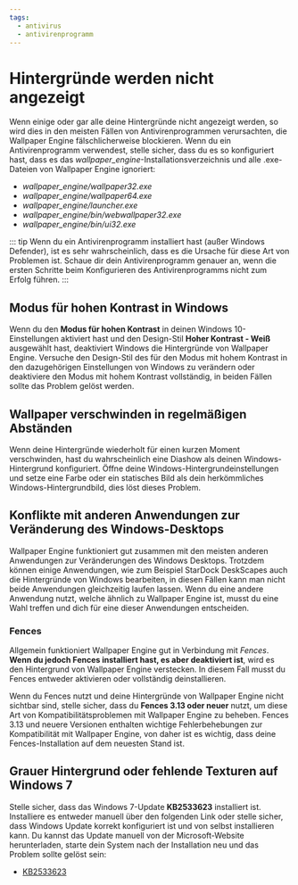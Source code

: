 ```yaml
---
tags:
  - antivirus
  - antivirenprogramm
---
```


# Hintergründe werden nicht angezeigt

Wenn einige oder gar alle deine Hintergründe nicht angezeigt werden, so wird dies in den meisten Fällen von Antivirenprogrammen verursachten, die Wallpaper Engine fälschlicherweise blockieren. Wenn du ein Antivirenprogramm verwendest, stelle sicher, dass du es so konfiguriert hast, dass es das *wallpaper_engine*-Installationsverzeichnis und alle .exe-Dateien von Wallpaper Engine ignoriert:

* *wallpaper_engine/wallpaper32.exe*
* *wallpaper_engine/wallpaper64.exe*
* *wallpaper_engine/launcher.exe*
* *wallpaper_engine/bin/webwallpaper32.exe*
* *wallpaper_engine/bin/ui32.exe*

::: tip
Wenn du ein Antivirenprogramm installiert hast (außer Windows Defender), ist es sehr wahrscheinlich, dass es die Ursache für diese Art von Problemen ist. Schaue dir dein Antivirenprogramm genauer an, wenn die ersten Schritte beim Konfigurieren des Antivirenprogramms nicht zum Erfolg führen.
:::

## Modus für hohen Kontrast in Windows

Wenn du den **Modus für hohen Kontrast** in deinen Windows 10-Einstellungen aktiviert hast und den Design-Stil **Hoher Kontrast - Weiß** ausgewählt hast, deaktiviert Windows die Hintergründe von Wallpaper Engine. Versuche den Design-Stil des für den Modus mit hohem Kontrast in den dazugehörigen Einstellungen von Windows zu verändern oder deaktiviere den Modus mit hohem Kontrast vollständig, in beiden Fällen sollte das Problem gelöst werden.

## Wallpaper verschwinden in regelmäßigen Abständen

Wenn deine Hintergründe wiederholt für einen kurzen Moment verschwinden, hast du wahrscheinlich eine Diashow als deinen Windows-Hintergrund konfiguriert. Öffne deine Windows-Hintergrundeinstellungen und setze eine Farbe oder ein statisches Bild als dein herkömmliches Windows-Hintergrundbild, dies löst dieses Problem.

## Konflikte mit anderen Anwendungen zur Veränderung des Windows-Desktops

Wallpaper Engine funktioniert gut zusammen mit den meisten anderen Anwendungen zur Veränderungen des Windows Desktops. Trotzdem können einige Anwendungen, wie zum Beispiel StarDock DeskScapes auch die Hintergründe von Windows bearbeiten, in diesen Fällen kann man nicht beide Anwendungen gleichzeitig laufen lassen. Wenn du eine andere Anwendung nutzt, welche ähnlich zu Wallpaper Engine ist, musst du eine Wahl treffen und dich für eine dieser Anwendungen entscheiden.

### Fences

Allgemein funktioniert Wallpaper Engine gut in Verbindung mit *Fences*. **Wenn du jedoch Fences installiert hast, es aber deaktiviert ist**, wird es den Hintergrund von Wallpaper Engine verstecken. In diesem Fall musst du Fences entweder aktivieren oder vollständig deinstallieren.

Wenn du Fences nutzt und deine Hintergründe von Wallpaper Engine nicht sichtbar sind, stelle sicher, dass du **Fences 3.13 oder neuer** nutzt, um diese Art von Kompatibilitätsproblemen mit Wallpaper Engine zu beheben. Fences 3.13 und neuere Versionen enthalten wichtige Fehlerbehebungen zur Kompatibilität mit Wallpaper Engine, von daher ist es wichtig, dass deine Fences-Installation auf dem neuesten Stand ist.

## Grauer Hintergrund oder fehlende Texturen auf Windows 7

Stelle sicher, dass das Windows 7-Update **KB2533623** installiert ist. Installiere es entweder manuell über den folgenden Link oder stelle sicher, dass Windows Update korrekt konfiguriert ist und von selbst installieren kann. Du kannst das Update manuell von der Microsoft-Website herunterladen, starte dein System nach der Installation neu und das Problem sollte gelöst sein:

* [KB2533623](https://support.microsoft.com/de-de/help/2533623/microsoft-security-advisory-insecure-library-loading-could-allow-remot)